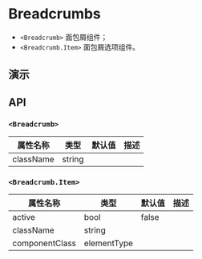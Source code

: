 # Breadcrumbs [<i class="icon icon-edit2" ></i>](https://github.com/rsuite/rsuite.github.io/blob/master/src/components/breadcrumbs/index.md)


- `<Breadcrumb>` 面包屑组件；
- `<Breadcrumb.Item>`  面包屑选项组件。

## 演示

<!--{demo}-->

## API

### `<Breadcrumb>`

| 属性名称      | 类型     | 默认值 | 描述  |
|-----------|--------|-----|-----|
| className | string |     |     |


### `<Breadcrumb.Item>`

| 属性名称           | 类型          | 默认值   | 描述  |
|----------------|-------------|-------|-----|
| active         | bool        | false |     |
| className      | string      |       |     |
| componentClass | elementType |       |     |
